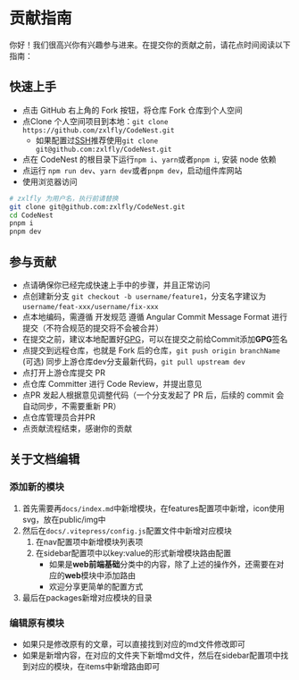 # 贡献指南
你好！我们很高兴你有兴趣参与进来。在提交你的贡献之前，请花点时间阅读以下指南：

## 快速上手
- 点击 GitHub 右上角的 Fork 按钮，将仓库 Fork 仓库到个人空间  
- 点Clone 个人空间项目到本地：``git clone https://github.com/zxlfly/CodeNest.git``  
    - 如果配置过[SSH](https://docs.github.com/en/authentication/connecting-to-github-with-ssh)推荐使用``git clone git@github.com:zxlfly/CodeNest.git``
- 点在 CodeNest 的根目录下运行``npm i``、``yarn``或者``pnpm i``, 安装 node 依赖  
- 点运行 ``npm run dev``、``yarn dev``或者``pnpm dev``，启动组件库网站  
- 使用浏览器访问
```bash
# zxlfly 为用户名，执行前请替换
git clone git@github.com:zxlfly/CodeNest.git
cd CodeNest
pnpm i
pnpm dev
```

## 参与贡献
- 点请确保你已经完成快速上手中的步骤，并且正常访问
- 点创建新分支 ``git checkout -b username/feature1``，分支名字建议为``username/feat-xxx/username/fix-xxx``
- 点本地编码，需遵循 开发规范  遵循 Angular Commit Message Format 进行提交（不符合规范的提交将不会被合并）
- 在提交之前，建议本地配置好[GPG](https://docs.github.com/en/authentication/managing-commit-signature-verification)，可以在提交之前给Commit添加**GPG**签名
- 点提交到远程仓库，也就是 Fork 后的仓库，``git push origin branchName``
(可选) 同步上游仓库dev分支最新代码，``git pull upstream dev``
- 点打开上游仓库提交 PR
- 点仓库 Committer 进行 Code Review，并提出意见
- 点PR 发起人根据意见调整代码（一个分支发起了 PR 后，后续的 commit 会自动同步，不需要重新 PR）
- 点仓库管理员合并PR    
- 点贡献流程结束，感谢你的贡献

## 关于文档编辑
### 添加新的模块
1. 首先需要再``docs/index.md``中新增模块，在features配置项中新增，icon使用svg，放在public/img中
2. 然后在``docs/.vitepress/config.js``配置文件中新增对应模块
    1. 在nav配置项中新增模块列表项
    2. 在sidebar配置项中以key:value的形式新增模块路由配置
        - 如果是**web前端基础**分类中的内容，除了上述的操作外，还需要在对应的**web**模块中添加路由
        - 欢迎分享更简单的配置方式
3. 最后在packages新增对应模块的目录

### 编辑原有模块
- 如果只是修改原有的文章，可以直接找到对应的md文件修改即可
- 如果是新增内容，在对应的文件夹下新增md文件，然后在sidebar配置项中找到对应的模块，在items中新增路由即可